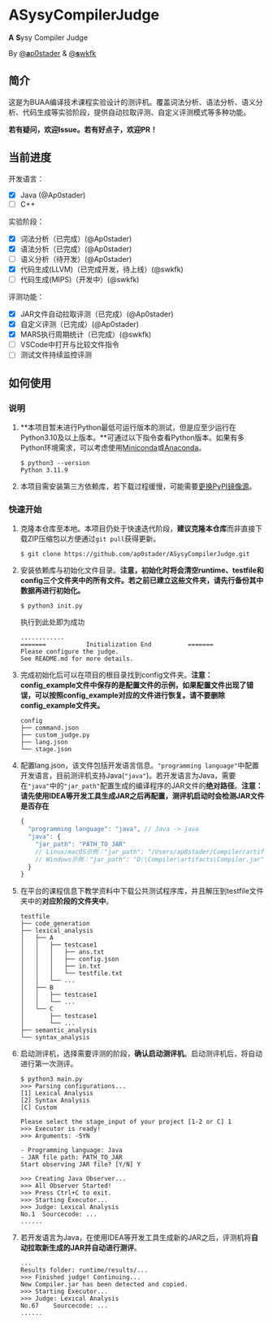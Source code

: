 # ASysyCompilerJudge

**A** **S**ysy Compiler Judge

By [@**a**p0stader](https://github.com/ap0stader) & [@**s**wkfk](https://github.com/swkfk)

## 简介

这是为BUAA编译技术课程实验设计的测评机。覆盖词法分析、语法分析、语义分析、代码生成等实验阶段，提供自动拉取评测、自定义评测模式等多种功能。

**若有疑问，欢迎Issue。若有好点子，欢迎PR！**

## 当前进度

开发语言：

- [x] Java (@Ap0stader)
- [ ] C++

实验阶段：

- [x] 词法分析（已完成）(@Ap0stader)
- [x] 语法分析（已完成）(@Ap0stader)
- [ ] 语义分析（待开发）(@Ap0stader)
- [x] 代码生成(LLVM)（已完成开发，待上线）(@swkfk)
- [ ] 代码生成(MIPS)（开发中）(@swkfk)

评测功能：

- [x] JAR文件自动拉取评测（已完成）(@Ap0stader)
- [x] 自定义评测（已完成）(@Ap0stader)
- [x] MARS执行周期统计（已完成）(@swkfk)
- [ ] VSCode中打开与比较文件指令
- [ ] 测试文件持续监控评测

## 如何使用

### 说明

1. **本项目暂未进行Python最低可运行版本的测试，但是应至少运行在Python3.10及以上版本。**可通过以下指令查看Python版本。如果有多Python环境需求，可以考虑使用[Miniconda](https://docs.anaconda.com/miniconda/)或[Anaconda](https://docs.anaconda.com/anaconda/)。

   ```shell
   $ python3 --version
   Python 3.11.9
   ```

2. 本项目需安装第三方依赖库，若下载过程缓慢，可能需要[更换PyPI镜像源](https://mirrors.tuna.tsinghua.edu.cn/help/pypi/)。

### 快速开始

1. 克隆本仓库至本地。本项目仍处于快速迭代阶段，**建议克隆本仓库**而非直接下载ZIP压缩包以方便通过`git pull`获得更新。

   ```shell
   $ git clone https://github.com/ap0stader/ASysyCompilerJudge.git
   ```

2. 安装依赖库与初始化文件目录。**注意，初始化时将会清空runtime、testfile和config三个文件夹中的所有文件。若之前已建立这些文件夹，请先行备份其中数据再进行初始化。**

   ```shell
   $ python3 init.py
   ```

   执行到此处即为成功

   ```
   ............
   =======           Initialization End          =======
   Please configure the judge.
   See README.md for more details.
   ```

3. 完成初始化后可以在项目的根目录找到config文件夹。**注意：config_example文件中保存的是配置文件的示例，如果配置文件出现了错误，可以按照config_example对应的文件进行恢复。请不要删除config_example文件夹。**

   ```
   config
   ├── command.json
   ├── custom_judge.py
   ├── lang.json
   └── stage.json
   ```

4. 配置lang.json，该文件包括开发语言信息。`"programming language"`中配置开发语言，目前测评机支持Java(`"java"`)。若开发语言为Java，需要在`"java"`中的`"jar_path"`配置生成的编译程序的JAR文件的**绝对路径**。**注意：请先使用IDEA等开发工具生成JAR之后再配置，测评机启动时会检测JAR文件是否存在**

   ```javascript
   {
     "programming language": "java", // Java -> java
     "java": {
       "jar_path": "PATH_TO_JAR"
       // Linux/macOS示例："jar_path": "/Users/ap0stader/Compiler/artifacts/Compiler.jar"
       // Windows示例："jar_path": "D:\Compiler\artifacts\Compiler.jar"
     }
   }
   ```

5. 在平台的课程信息下教学资料中下载公共测试程序库，并且解压到testfile文件夹中的**对应阶段的文件夹中**。

   ```
   testfile
   ├── code_generation
   ├── lexical_analysis
   │   ├── A
   │   │   ├── testcase1
   │   │   │   ├── ans.txt
   │   │   │   ├── config.json
   │   │   │   ├── in.txt
   │   │   │   └── testfile.txt
   │   │   └── ...
   │   ├── B
   │   │   ├── testcase1
   │   │   └── ...
   │   └── C
   │       ├── testcase1
   │       └── ...
   ├── semantic_analysis
   └── syntax_analysis
   ```

6. 启动测评机，选择需要评测的阶段，**确认启动测评机**。启动测评机后，将自动进行第一次测评。

   ```shell
   $ python3 main.py
   >>> Parsing configurations...
   [1] Lexical Analysis
   [2] Syntax Analysis
   [C] Custom
   
   Please select the stage_input of your project [1-2 or C] 1
   >>> Executor is ready!
   >>> Arguments: -SYN
   
   - Programming language: Java
   - JAR file path: PATH_TO_JAR
   Start observing JAR file? [Y/N] Y
   
   >>> Creating Java Observer...
   >>> All Observer Started!
   >>> Press Ctrl+C to exit.
   >>> Starting Executor...
   >>> Judge: Lexical Analysis
   No.1  Sourcecode: ...
   ......
   ```

7. 若开发语言为Java，在使用IDEA等开发工具生成新的JAR之后，评测机将**自动拉取新生成的JAR并自动进行测评**。

   ```
   ...
   Results folder: runtime/results/...
   >>> Finished judge! Continuing... 
   New Compiler.jar has been detected and copied.
   >>> Starting Executor...
   >>> Judge: Lexical Analysis
   No.67	Sourcecode: ...
   ......
   ```